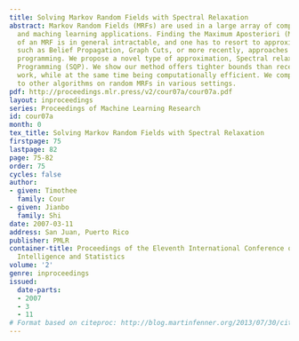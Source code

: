 ```yaml
---
title: Solving Markov Random Fields with Spectral Relaxation
abstract: Markov Random Fields (MRFs) are used in a large array of computer vision
  and maching learning applications. Finding the Maximum Aposteriori (MAP) solution
  of an MRF is in general intractable, and one has to resort to approximate solutions,
  such as Belief Propagation, Graph Cuts, or more recently, approaches based on quadratic
  programming. We propose a novel type of approximation, Spectral relaxation to Quadratic
  Programming (SQP). We show our method offers tighter bounds than recently published
  work, while at the same time being computationally efficient. We compare our method
  to other algorithms on random MRFs in various settings.
pdf: http://proceedings.mlr.press/v2/cour07a/cour07a.pdf
layout: inproceedings
series: Proceedings of Machine Learning Research
id: cour07a
month: 0
tex_title: Solving Markov Random Fields with Spectral Relaxation
firstpage: 75
lastpage: 82
page: 75-82
order: 75
cycles: false
author:
- given: Timothee
  family: Cour
- given: Jianbo
  family: Shi
date: 2007-03-11
address: San Juan, Puerto Rico
publisher: PMLR
container-title: Proceedings of the Eleventh International Conference on Artificial
  Intelligence and Statistics
volume: '2'
genre: inproceedings
issued:
  date-parts:
  - 2007
  - 3
  - 11
# Format based on citeproc: http://blog.martinfenner.org/2013/07/30/citeproc-yaml-for-bibliographies/
---
```


